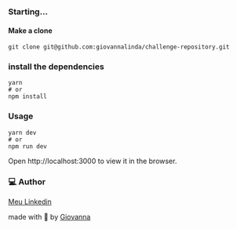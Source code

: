 ### Starting...</h4>
#### Make a clone</h6>
```
git clone git@github.com:giovannalinda/challenge-repository.git
```
### install the dependencies</h6>
```
yarn
# or
npm install
```
### Usage</h3>
```
yarn dev
# or
npm run dev
```
Open http://localhost:3000 to view it in the browser.

### 💻 Author
[Meu Linkedin](https://www.linkedin.com/in/giovannalinda)

made with :purple_heart: by [Giovanna](https://www.linkedin.com/in/giovannalinda)
